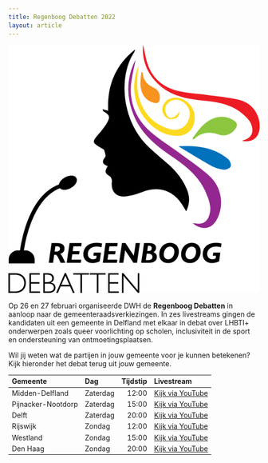 ```yaml
---
title: Regenboog Debatten 2022
layout: article
---
```


<img src="regenboog_debatten.png" alt="Regenboog Debatten" class="w-96 mx-auto mb-16" />

Op 26 en 27 februari organiseerde DWH de **Regenboog Debatten** in aanloop naar de gemeenteraadsverkiezingen. In zes livestreams gingen de kandidaten uit een gemeente in Delfland met elkaar in debat over LHBTI+ onderwerpen zoals queer voorlichting op scholen, inclusiviteit in de sport en ondersteuning van ontmoetingsplaatsen.

Wil jij weten wat de partijen in jouw gemeente voor je kunnen betekenen? Kijk hieronder het debat terug uit jouw gemeente.

| Gemeente           | Dag      | Tijdstip  | Livestream                                       |
| :----------------- | :------- | --------: | :----------------------------------------------- |
| Midden-Delfland    | Zaterdag | 12:00     | [Kijk via YouTube](https://youtu.be/jYXtqQvRzd0) |
| Pijnacker-Nootdorp | Zaterdag | 15:00     | [Kijk via YouTube](https://youtu.be/70IjYll_FNg) |
| Delft              | Zaterdag | 20:00     | [Kijk via YouTube](https://youtu.be/Koj8IgGK2s0) |
| Rijswijk           | Zondag   | 12:00     | [Kijk via YouTube](https://youtu.be/_4-Y_waMkgk) |
| Westland           | Zondag   | 15:00     | [Kijk via YouTube](https://youtu.be/CjX-gdkrJJY) |
| Den Haag           | Zondag   | 20:00     | [Kijk via YouTube](https://youtu.be/V5t6sioAYhQ) |
